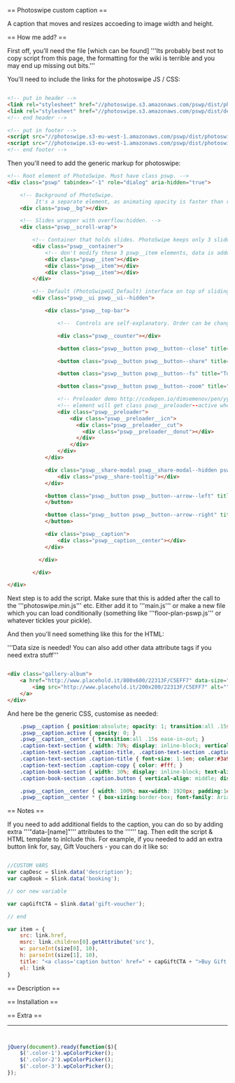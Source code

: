 

== Photoswipe custom caption ==

A caption that moves and resizes accoeding to image width and height.


== How me add? ==

First off, you'll need the file [which can be found]
'''Its probably best not to copy script from this page, the formatting for the wiki is terrible and you may end up missing out bits.'''

You'll need to include the links for the photoswipe JS / CSS:

```html

<!-- put in header -->
<link rel="stylesheet" href="//photoswipe.s3.amazonaws.com/pswp/dist/photoswipe.css">
<link rel="stylesheet" href="//photoswipe.s3.amazonaws.com/pswp/dist/default-skin/default-skin.css">
<!-- end header -->

<!-- put in footer -->
<script src="//photoswipe.s3-eu-west-1.amazonaws.com/pswp/dist/photoswipe.min.js"></script>
<script src="//photoswipe.s3-eu-west-1.amazonaws.com/pswp/dist/photoswipe-ui-default.min.js"></script>
<!-- end footer -->

```

Then you'll need to add the generic markup for photoswipe:

```html
<!-- Root element of PhotoSwipe. Must have class pswp. -->
<div class="pswp" tabindex="-1" role="dialog" aria-hidden="true">

    <!-- Background of PhotoSwipe. 
         It's a separate element, as animating opacity is faster than rgba(). -->
    <div class="pswp__bg"></div>

    <!-- Slides wrapper with overflow:hidden. -->
    <div class="pswp__scroll-wrap">

        <!-- Container that holds slides. PhotoSwipe keeps only 3 slides in DOM to save memory. -->
        <div class="pswp__container">
            <!-- don't modify these 3 pswp__item elements, data is added later on -->
            <div class="pswp__item"></div>
            <div class="pswp__item"></div>
            <div class="pswp__item"></div>
        </div>

        <!-- Default (PhotoSwipeUI_Default) interface on top of sliding area. Can be changed. -->
        <div class="pswp__ui pswp__ui--hidden">

            <div class="pswp__top-bar">

                <!--  Controls are self-explanatory. Order can be changed. -->

                <div class="pswp__counter"></div>

                <button class="pswp__button pswp__button--close" title="Close (Esc)"></button>

                <button class="pswp__button pswp__button--share" title="Share"></button>

                <button class="pswp__button pswp__button--fs" title="Toggle fullscreen"></button>

                <button class="pswp__button pswp__button--zoom" title="Zoom in/out"></button>

                <!-- Preloader demo http://codepen.io/dimsemenov/pen/yyBWoR -->
                <!-- element will get class pswp__preloader--active when preloader is running -->
                <div class="pswp__preloader">
                    <div class="pswp__preloader__icn">
                      <div class="pswp__preloader__cut">
                        <div class="pswp__preloader__donut"></div>
                      </div>
                    </div>
                </div>
            </div>

            <div class="pswp__share-modal pswp__share-modal--hidden pswp__single-tap">
                <div class="pswp__share-tooltip"></div> 
            </div>

            <button class="pswp__button pswp__button--arrow--left" title="Previous (arrow left)">
            </button>

            <button class="pswp__button pswp__button--arrow--right" title="Next (arrow right)">
            </button>

            <div class="pswp__caption">
                <div class="pswp__caption__center"></div>
            </div>

          </div>

        </div>

</div>
```


Next step is to add the script. Make sure that this is added after the call to the '''photoswipe.min.js''' etc. Either add it to '''main.js''' or make a new file which you can load conditionally (something like '''floor-plan-pswp.js''' or whatever tickles your pickle).


And then you'll need something like this for the HTML:

'''Data size is needed! You can also add other data attribute tags if you need extra stuff'''

```html

<div class="gallery-album">
    <a href="http://www.placehold.it/800x600/22313F/C5EFF7" data-size="800x600" data-title="Test image 1" data-description="Lorem ipsum dolor sit amet, consectetur adipisicing elit. Tenetur, expedita." data-booking="https://secure3.hilton.com">
        <img src="http://www.placehold.it/200x200/22313F/C5EFF7" alt="" />
    </a>
</div>

```


And here be the generic CSS, customise as needed:

```css
    .pswp__caption { position:absolute; opacity: 1; transition:all .15s ease-in-out; }
    .pswp__caption.active { opacity: 0; }
    .pswp__caption__center { transition:all .15s ease-in-out; }
    .caption-text-section { width: 70%; display: inline-block; vertical-align: middle; transition:all .2s ease-in-out; }
    .caption-text-section .caption-title, .caption-text-section .caption-copy { display: inline-block; width: 100%; }
    .caption-text-section .caption-title { font-size: 1.5em; color:#3a9fd2; }
    .caption-text-section .caption-copy { color: #fff; }
    .caption-book-section { width: 30%; display: inline-block; text-align: center; vertical-align: middle; transition:all .2s ease-in-out; }
    .caption-book-section .caption.button { vertical-align: middle; display:inline-block; text-decoration:none; text-transform: uppercase; font-size: 1.2em; padding: .7em .85em; background-color:#3a9fd2; color:#fff; }

    .pswp__caption__center { width: 100%; max-width: 1920px; padding:1em; }
    .pswp__caption__center * { box-sizing:border-box; font-family: Arial, sans-serif; }
```


== Notes ==

If you need to add additional fields to the caption, you can do so by adding extra '''"data-[name]"''' attributes to the '''<a>''' tag. Then edit the script & HTML template to inlclude this. For example, if you needed to add an extra button link for, say, Gift Vouchers - you can do it like so:

```javascript

//CUSTOM VARS
var capDesc = $link.data('description');
var capBook = $link.data('booking');

// oor new variable

var capGiftCTA = $link.data('gift-voucher');

// end

var item = {
    src: link.href,
    msrc: link.children[0].getAttribute('src'),
    w: parseInt(size[0], 10),
    h: parseInt(size[1], 10),
    title: "<a class='caption button' href=" + capGiftCTA + ">Buy Gift Voucher</a>",
    el: link
}

```



== Description ==



== Installation ==



== Extra ==

**  **


```php


```


```javascript

jQuery(document).ready(function($){
    $('.color-1').wpColorPicker();
    $('.color-2').wpColorPicker();
    $('.color-3').wpColorPicker();
});

```

```php



```